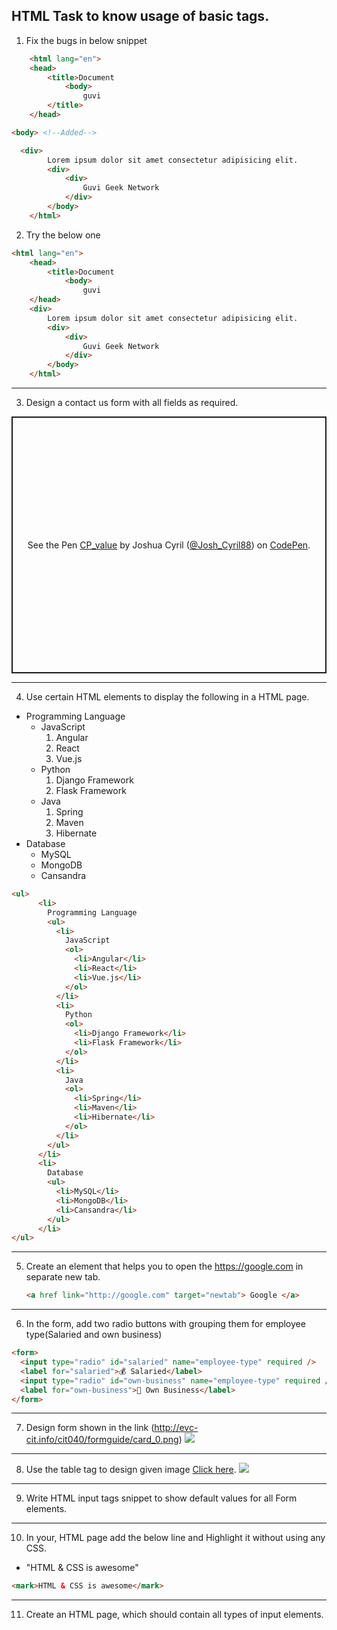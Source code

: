## HTML Task to know usage of basic tags.

1. Fix the bugs in below snippet

```HTML
    <html lang="en">
    <head>
        <title>Document
            <body>
                guvi
        </title>
    </head>
```

```HTML
<body> <!--Added-->
```

```HTML
  <div>
        Lorem ipsum dolor sit amet consectetur adipisicing elit.
        <div>
            <div>
                Guvi Geek Network
            </div>
        </body>
    </html>
```

2. Try the below one

```HTML
<html lang="en">
    <head>
        <title>Document
            <body>
                guvi
    </head>
    <div>
        Lorem ipsum dolor sit amet consectetur adipisicing elit.
        <div>
            <div>
                Guvi Geek Network
            </div>
        </body>
    </html>
```

---

3. Design a contact us form with all fields as required.
<p class="codepen" data-height="411" data-theme-id="dark" data-default-tab="js,result" data-user="Josh_Cyril88" data-slug-hash="PobMzLG" style="height: 411px; box-sizing: border-box; display: flex; align-items: center; justify-content: center; border: 2px solid; margin: 1em 0; padding: 1em;" data-pen-title="CP_value">
  <span>See the Pen <a href="https://codepen.io/Josh_Cyril88/pen/PobMzLG">
  CP_value</a> by Joshua Cyril (<a href="https://codepen.io/Josh_Cyril88">@Josh_Cyril88</a>)
  on <a href="https://codepen.io">CodePen</a>.</span>
</p>
<script async src="https://cpwebassets.codepen.io/assets/embed/ei.js"></script>

---

4. Use certain HTML elements to display the following in a HTML page.

- Programming Language
  - JavaScript
    1. Angular
    2. React
    3. Vue.js
  - Python
    1. Django Framework
    2. Flask Framework
  - Java
    1. Spring
    2. Maven
    3. Hibernate
- Database
  - MySQL
  - MongoDB
  - Cansandra

```HTML
<ul>
      <li>
        Programming Language
        <ul>
          <li>
            JavaScript
            <ol>
              <li>Angular</li>
              <li>React</li>
              <li>Vue.js</li>
            </ol>
          </li>
          <li>
            Python
            <ol>
              <li>Django Framework</li>
              <li>Flask Framework</li>
            </ol>
          </li>
          <li>
            Java
            <ol>
              <li>Spring</li>
              <li>Maven</li>
              <li>Hibernate</li>
            </ol>
          </li>
        </ul>
      </li>
      <li>
        Database
        <ul>
          <li>MySQL</li>
          <li>MongoDB</li>
          <li>Cansandra</li>
        </ul>
      </li>
</ul>
```

---

5. Create an element that helps you to open the https://google.com in separate new tab.

   ```html
   <a href link="http://google.com" target="newtab"> Google </a>
   ```

---

6. In the form, add two radio buttons with grouping them for employee type(Salaried and own business)

```html
<form>
  <input type="radio" id="salaried" name="employee-type" required />
  <label for="salaried">💰 Salaried</label>
  <input type="radio" id="own-business" name="employee-type" required />
  <label for="own-business">💼 Own Business</label>
</form>
```

---

7. Design form shown in the link (http://evc-cit.info/cit040/formguide/card_0.png)
   <img src="http://evc-cit.info/cit040/formguide/card_0.png">

---

8. Use the table tag to design given image [Click here](https://www.bapugraphics.com/assets/img/port_upload_dir/table-4.jpg).
   <img src="https://www.bapugraphics.com/assets/img/port_upload_dir/table-4.jpg">

---

9. Write HTML input tags snippet to show default values for all Form elements.

---

10. In your, HTML page add the below line and Highlight it without using any CSS.

- "HTML & CSS is awesome"

```html
<mark>HTML & CSS is awesome</mark>
```

---

11. Create an HTML page, which should contain all types of input elements.
